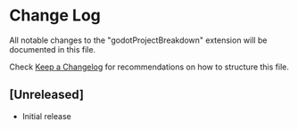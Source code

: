 # Change Log

All notable changes to the "godotProjectBreakdown" extension will be documented in this file.

Check [Keep a Changelog](http://keepachangelog.com/) for recommendations on how to structure this file.

## [Unreleased]

- Initial release